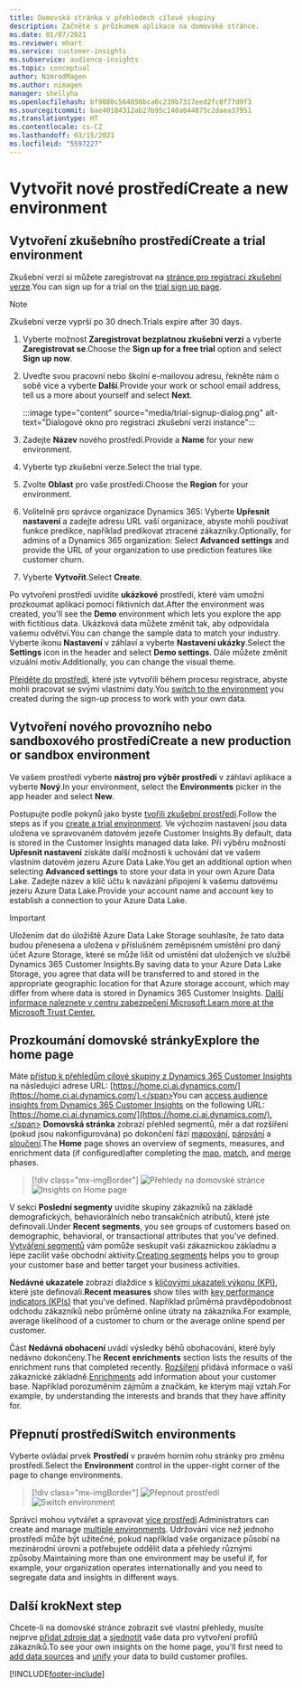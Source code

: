 ```yaml
---
title: Domovská stránka v přehledech cílové skupiny
description: Začněte s průzkumem aplikace na domovské stránce.
ms.date: 01/07/2021
ms.reviewer: mhart
ms.service: customer-insights
ms.subservice: audience-insights
ms.topic: conceptual
author: NimrodMagen
ms.author: nimagen
manager: shellyha
ms.openlocfilehash: bf9080c564850bca0c239b7317eed2fc0f77d9f3
ms.sourcegitcommit: bae40184312ab27b95c140a044875c2daea37951
ms.translationtype: HT
ms.contentlocale: cs-CZ
ms.lasthandoff: 03/15/2021
ms.locfileid: "5597227"
---
```

# <a name="create-a-new-environment"></a><span data-ttu-id="71963-103">Vytvořit nové prostředí</span><span class="sxs-lookup"><span data-stu-id="71963-103">Create a new environment</span></span>

## <a name="create-a-trial-environment"></a><span data-ttu-id="71963-104">Vytvoření zkušebního prostředí</span><span class="sxs-lookup"><span data-stu-id="71963-104">Create a trial environment</span></span>

<span data-ttu-id="71963-105">Zkušební verzi si můžete zaregistrovat na [stránce pro registraci zkušební verze](https://dynamics.microsoft.com/get-started/free-trial/?appname=customerinsights).</span><span class="sxs-lookup"><span data-stu-id="71963-105">You can sign up for a trial on the [trial sign up page](https://dynamics.microsoft.com/get-started/free-trial/?appname=customerinsights).</span></span> 

> [!NOTE]
> <span data-ttu-id="71963-106">Zkušební verze vyprší po 30 dnech.</span><span class="sxs-lookup"><span data-stu-id="71963-106">Trials expire after 30 days.</span></span>

1. <span data-ttu-id="71963-107">Vyberte možnost **Zaregistrovat bezplatnou zkušební verzi** a vyberte **Zaregistrovat se**.</span><span class="sxs-lookup"><span data-stu-id="71963-107">Choose the **Sign up for a free trial** option and select **Sign up now**.</span></span>

1. <span data-ttu-id="71963-108">Uveďte svou pracovní nebo školní e-mailovou adresu, řekněte nám o sobě více a vyberte **Další**.</span><span class="sxs-lookup"><span data-stu-id="71963-108">Provide your work or school email address, tell us a more about yourself and select **Next**.</span></span>

   :::image type="content" source="media/trial-signup-dialog.png" alt-text="Dialogové okno pro registraci zkušební verzi instance":::

1. <span data-ttu-id="71963-110">Zadejte **Název** nového prostředí.</span><span class="sxs-lookup"><span data-stu-id="71963-110">Provide a **Name** for your new environment.</span></span> 

1. <span data-ttu-id="71963-111">Vyberte typ zkušební verze.</span><span class="sxs-lookup"><span data-stu-id="71963-111">Select the trial type.</span></span>

1. <span data-ttu-id="71963-112">Zvolte **Oblast** pro vaše prostředí.</span><span class="sxs-lookup"><span data-stu-id="71963-112">Choose the **Region** for your environment.</span></span>

1. <span data-ttu-id="71963-113">Volitelně pro správce organizace Dynamics 365: Vyberte **Upřesnit nastavení** a zadejte adresu URL vaší organizace, abyste mohli používat funkce predikce, například predikovat ztracené zákazníky.</span><span class="sxs-lookup"><span data-stu-id="71963-113">Optionally, for admins of a Dynamics 365 organization: Select **Advanced settings** and provide the URL of your organization to use prediction features like customer churn.</span></span>

1. <span data-ttu-id="71963-114">Vyberte **Vytvořit**.</span><span class="sxs-lookup"><span data-stu-id="71963-114">Select **Create**.</span></span> 

<span data-ttu-id="71963-115">Po vytvoření prostředí uvidíte **ukázkové** prostředí, které vám umožní prozkoumat aplikaci pomocí fiktivních dat.</span><span class="sxs-lookup"><span data-stu-id="71963-115">After the environment was created, you'll see the **Demo** environment which lets you explore the app with fictitious data.</span></span> <span data-ttu-id="71963-116">Ukázková data můžete změnit tak, aby odpovídala vašemu odvětví.</span><span class="sxs-lookup"><span data-stu-id="71963-116">You can change the sample data to match your industry.</span></span> <span data-ttu-id="71963-117">Vyberte ikonu **Nastavení** v záhlaví a vyberte **Nastavení ukázky**.</span><span class="sxs-lookup"><span data-stu-id="71963-117">Select the **Settings** icon in the header and select **Demo settings**.</span></span> <span data-ttu-id="71963-118">Dále můžete změnit vizuální motiv.</span><span class="sxs-lookup"><span data-stu-id="71963-118">Additionally, you can change the visual theme.</span></span> 

<span data-ttu-id="71963-119">[Přejděte do prostředí](#switch-environments), které jste vytvořili během procesu registrace, abyste mohli pracovat se svými vlastními daty.</span><span class="sxs-lookup"><span data-stu-id="71963-119">You [switch to the environment](#switch-environments) you created during the sign-up process to work with your own data.</span></span>

## <a name="create-a-new-production-or-sandbox-environment"></a><span data-ttu-id="71963-120">Vytvoření nového provozního nebo sandboxového prostředí</span><span class="sxs-lookup"><span data-stu-id="71963-120">Create a new production or sandbox environment</span></span>

<span data-ttu-id="71963-121">Ve vašem prostředí vyberte **nástroj pro výběr prostředí** v záhlaví aplikace a vyberte **Nový**.</span><span class="sxs-lookup"><span data-stu-id="71963-121">In your environment, select the **Environments** picker in the app header and select **New**.</span></span>

<span data-ttu-id="71963-122">Postupujte podle pokynů jako byste [tvořili zkušební prostředí](#create-a-trial-environment).</span><span class="sxs-lookup"><span data-stu-id="71963-122">Follow the steps as if you [create a trial environment](#create-a-trial-environment).</span></span> <span data-ttu-id="71963-123">Ve výchozím nastavení jsou data uložena ve spravovaném datovém jezeře Customer Insights.</span><span class="sxs-lookup"><span data-stu-id="71963-123">By default, data is stored in the Customer Insights managed data lake.</span></span> <span data-ttu-id="71963-124">Při výběru možnosti **Upřesnit nastavení** získáte další možnosti k uchování dat ve vašem vlastním datovém jezeru Azure Data Lake.</span><span class="sxs-lookup"><span data-stu-id="71963-124">You get an additional option when selecting **Advanced settings** to store your data in your own Azure Data Lake.</span></span> <span data-ttu-id="71963-125">Zadejte název a klíč účtu k navázání připojení k vašemu datovému jezeru Azure Data Lake.</span><span class="sxs-lookup"><span data-stu-id="71963-125">Provide your account name and account key to establish a connection to your Azure Data Lake.</span></span> 

> [!IMPORTANT]
> <span data-ttu-id="71963-126">Uložením dat do úložiště Azure Data Lake Storage souhlasíte, že tato data budou přenesena a uložena v příslušném zeměpisném umístění pro daný účet Azure Storage, které se může lišit od umístění dat uložených ve službě Dynamics 365 Customer Insights.</span><span class="sxs-lookup"><span data-stu-id="71963-126">By saving data to your Azure Data Lake Storage, you agree that data will be transferred to and stored in the appropriate geographic location for that Azure storage account, which may differ from where data is stored in Dynamics 365 Customer Insights.</span></span> [<span data-ttu-id="71963-127">Další informace naleznete v centru zabezpečení Microsoft.</span><span class="sxs-lookup"><span data-stu-id="71963-127">Learn more at the Microsoft Trust Center.</span></span>](https://www.microsoft.com/trust-center)

## <a name="explore-the-home-page"></a><span data-ttu-id="71963-128">Prozkoumání domovské stránky</span><span class="sxs-lookup"><span data-stu-id="71963-128">Explore the home page</span></span>

<span data-ttu-id="71963-129">Máte [přístup k přehledům cílové skupiny z Dynamics 365 Customer Insights](https://home.ci.ai.dynamics.com/) na následující adrese URL: [https://home.ci.ai.dynamics.com/](https://home.ci.ai.dynamics.com/).</span><span class="sxs-lookup"><span data-stu-id="71963-129">You can [access audience insights from Dynamics 365 Customer Insights](https://home.ci.ai.dynamics.com/) on the following URL: [https://home.ci.ai.dynamics.com/](https://home.ci.ai.dynamics.com/).</span></span>
<span data-ttu-id="71963-130">**Domovská stránka** zobrazí přehled segmentů, měr a dat rozšíření (pokud jsou nakonfigurována) po dokončení fází [mapování](map-entities.md), [párování](match-entities.md) a [sloučení](merge-entities.md).</span><span class="sxs-lookup"><span data-stu-id="71963-130">The **Home** page shows an overview of segments, measures, and enrichment data (if configured)after completing the [map](map-entities.md), [match](match-entities.md), and [merge](merge-entities.md) phases.</span></span>

> [!div class="mx-imgBorder"] 
> <span data-ttu-id="71963-131">![Přehledy na domovské stránce](media/home-page-insights.png "Přehledy na domovské stránce")</span><span class="sxs-lookup"><span data-stu-id="71963-131">![Insights on Home page](media/home-page-insights.png "Insights on Home page")</span></span>

<span data-ttu-id="71963-132">V sekci **Poslední segmenty** uvidíte skupiny zákazníků na základě demografických, behaviorálních nebo transakčních atributů, které jste definovali.</span><span class="sxs-lookup"><span data-stu-id="71963-132">Under **Recent segments**, you see groups of customers based on demographic, behavioral, or transactional attributes that you've defined.</span></span> <span data-ttu-id="71963-133">[Vytváření segmentů](segments.md) vám pomůže seskupit vaši zákaznickou základnu a lépe zacílit vaše obchodní aktivity.</span><span class="sxs-lookup"><span data-stu-id="71963-133">[Creating segments](segments.md) helps you to group your customer base and better target your business activities.</span></span>

<span data-ttu-id="71963-134">**Nedávné ukazatele** zobrazí dlaždice s [klíčovými ukazateli výkonu (KPI)](measures.md), které jste definovali.</span><span class="sxs-lookup"><span data-stu-id="71963-134">**Recent measures** show tiles with [key performance indicators (KPIs)](measures.md) that you've defined.</span></span> <span data-ttu-id="71963-135">Například průměrná pravděpodobnost odchodu zákazníků nebo průměrné online útraty na zákazníka.</span><span class="sxs-lookup"><span data-stu-id="71963-135">For example, average likelihood of a customer to churn or the average online spend per customer.</span></span>

<span data-ttu-id="71963-136">Část **Nedávná obohacení** uvádí výsledky běhů obohacování, které byly nedávno dokončeny.</span><span class="sxs-lookup"><span data-stu-id="71963-136">The **Recent enrichments** section lists the results of the enrichment runs that completed recently.</span></span> <span data-ttu-id="71963-137">[Rozšíření](enrichment-hub.md) přidává informace o vaší zákaznické základně.</span><span class="sxs-lookup"><span data-stu-id="71963-137">[Enrichments](enrichment-hub.md) add information about your customer base.</span></span> <span data-ttu-id="71963-138">Například porozuměním zájmům a značkám, ke kterým mají vztah.</span><span class="sxs-lookup"><span data-stu-id="71963-138">For example, by understanding the interests and brands that they have affinity for.</span></span>

## <a name="switch-environments"></a><span data-ttu-id="71963-139">Přepnutí prostředí</span><span class="sxs-lookup"><span data-stu-id="71963-139">Switch environments</span></span>

<span data-ttu-id="71963-140">Vyberte ovládaí prvek **Prostředí** v pravém horním rohu stránky pro změnu prostředí.</span><span class="sxs-lookup"><span data-stu-id="71963-140">Select the **Environment** control in the upper-right corner of the page to change environments.</span></span>

> [!div class="mx-imgBorder"] 
> <span data-ttu-id="71963-141">![Přepnout prostředí](media/home-page-environment-switcher.png "Přepnout prostředí")</span><span class="sxs-lookup"><span data-stu-id="71963-141">![Switch environment](media/home-page-environment-switcher.png "Switch environment")</span></span>

<span data-ttu-id="71963-142">Správci mohou vytvářet a spravovat [více prostředí](manage-environments.md).</span><span class="sxs-lookup"><span data-stu-id="71963-142">Administrators can create and manage [multiple environments](manage-environments.md).</span></span> <span data-ttu-id="71963-143">Udržování více než jednoho prostředí může být užitečné, pokud například vaše organizace působí na mezinárodní úrovni a potřebujete oddělit data a přehledy různými způsoby.</span><span class="sxs-lookup"><span data-stu-id="71963-143">Maintaining more than one environment may be useful if, for example, your organization operates internationally and you need to segregate data and insights in different ways.</span></span>

## <a name="next-step"></a><span data-ttu-id="71963-144">Další krok</span><span class="sxs-lookup"><span data-stu-id="71963-144">Next step</span></span>

<span data-ttu-id="71963-145">Chcete-li na domovské stránce zobrazit své vlastní přehledy, musíte nejprve [přidat zdroje dat](data-sources.md) a [sjednotit](data-unification.md) vaše data pro vytvoření profilů zákazníků.</span><span class="sxs-lookup"><span data-stu-id="71963-145">To see your own insights on the home page, you'll first need to [add data sources](data-sources.md) and [unify](data-unification.md) your data to build customer profiles.</span></span>


[!INCLUDE[footer-include](../includes/footer-banner.md)]